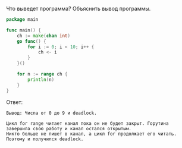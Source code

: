 Что выведет программа? Объяснить вывод программы.

```go
package main

func main() {
	ch := make(chan int)
	go func() {
		for i := 0; i < 10; i++ {
			ch <- i
		}
	}()

	for n := range ch {
		println(n)
	}
}
```

Ответ:
```
Вывод: Числа от 0 до 9 и deadlock.

Цикл for range читает канал пока он не будет закрыт. Горутина завершила свою работу и канал остался открытым.
Никто больше не пишет в канал, а цикл for продолжает его читать. Поэтому и получился deadlock.

```
